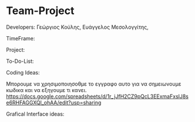 # Team-Project

Developers: Γεώργιος Κούλης, Ευάγγελος Μεσολογγίτης,

TimeFrame:

Project:

To-Do-List:

Coding Ideas:

Μπορουμε να χρησιμοποιησοθμε το εγγραφο αυτο για να σημειωνουμε κωδικα και να εξηγουμε τι κανει.
https://docs.google.com/spreadsheets/d/1r_jJfH2CZ9pQcL3EExmaFxslJ8se6RHFAGGXQl_ohAA/edit?usp=sharing


Grafical Interface ideas:

